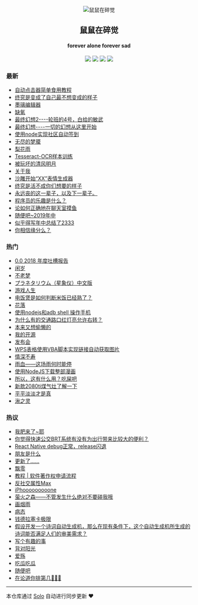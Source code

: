 <p align="center"><img alt="鼠鼠在碎觉" src="https://sszsj.top/images/favicon.png"></p><h2 align="center">
鼠鼠在碎觉
</h2>

<h4 align="center">forever alone forever sad</h4>
<p align="center"><a title="鼠鼠在碎觉" target="_blank" href="https://github.com/csfwff/solo-blog"><img src="https://img.shields.io/github/last-commit/csfwff/solo-blog.svg?style=flat-square&color=FF9900"></a>
<a title="GitHub repo size in bytes" target="_blank" href="https://github.com/csfwff/solo-blog"><img src="https://img.shields.io/github/repo-size/csfwff/solo-blog.svg?style=flat-square"></a>
<a title="Solo Version" target="_blank" href="https://github.com/b3log/solo/releases"><img src="https://img.shields.io/badge/solo-3.6.5-f1e05a.svg?style=flat-square&color=blueviolet"></a>
<a title="Hits" target="_blank" href="https://github.com/b3log/hits"><img src="https://hits.b3log.org/csfwff/solo-blog.svg"></a></p>

### 最新

* [自动点击器简单食用教程](https://sszsj.top/articles/2019/10/15/1571118414618.html)
* [终究是变成了自己最不想变成的样子](https://sszsj.top/articles/2019/10/14/1571031366587.html)
* [墨璃编辑器](https://sszsj.top/articles/2019/10/08/1570519976196.html)
* [缺氧](https://sszsj.top/articles/2019/09/17/1568701857696.html)
* [最终幻想2----轮班的4号，白给的敏武](https://sszsj.top/articles/2019/09/11/1568209682009.html)
* [最终幻想----一切的幻想从这里开始](https://sszsj.top/articles/2019/09/07/1567834362634.html)
* [使用node实现社区自动签到](https://sszsj.top/articles/2019/08/19/1566187412149.html)
* [无尽的梦魇](https://sszsj.top/articles/2019/08/16/1565962481242.html)
* [梨花雨](https://sszsj.top/articles/2019/08/09/1565357654227.html)
* [Tesseract-OCR样本训练](https://sszsj.top/articles/2019/08/06/1565096487696.html)
* [被玩坏的清风明月](https://sszsj.top/articles/2019/08/01/1564644492634.html)
* [关于我](https://sszsj.top/articles/2019/07/25/1564066081227.html)
* [沙雕开始“XX”表情生成器](https://sszsj.top/articles/2019/07/24/1563931842680.html)
* [终究是活不成你们想要的样子](https://sszsj.top/articles/2019/07/19/1563541443587.html)
* [永远丧的这一辈子，以及下一辈子。](https://sszsj.top/articles/2019/07/13/1562981330149.html)
* [程序员的乐趣是什么？](https://sszsj.top/articles/2019/07/13/1562980582212.html)
* [论如何正确地在聊天室摸鱼](https://sszsj.top/articles/2019/06/17/1560741788460.html)
* [随便吧~2019年中](https://sszsj.top/articles/2019/05/28/1559042092350.html)
* [似乎得写年中总结了2333](https://sszsj.top/articles/2019/05/22/1558525435723.html)
* [你相信缘分么？](https://sszsj.top/articles/2019/05/17/1558105244933.html)

### 热门

* [0.0 2018 年度吐槽报告](https://sszsj.top/articles/2019/01/08/1546941770060.html)
* [闲岁](https://sszsj.top/articles/2018/08/27/1535376564886.html)
* [不老梦](https://sszsj.top/articles/2017/07/05/1533348403558.html)
* [プラネタリウム（星象仪）中文版](https://sszsj.top/articles/2017/07/05/1533348402527.html)
* [游戏人生](https://sszsj.top/articles/2017/07/05/1533348409230.html)
* [电饭煲是如何判断米饭已经熟了？](https://sszsj.top/articles/2017/07/05/1533348410074.html)
* [花落](https://sszsj.top/articles/2017/07/22/1533348411293.html)
* [使用nodejs和adb shell 操作手机](https://sszsj.top/articles/2019/05/13/1557755273356.html)
* [为什么有的交通路口红灯亮允许右转？](https://sszsj.top/articles/2017/07/05/1533348404152.html)
* [本来又想偷懒的](https://sszsj.top/articles/2018/09/06/1536240300480.html)
* [我的开源](https://sszsj.top/my-github-repos)
* [发布会](https://sszsj.top/articles/2018/09/12/1536757460449.html)
* [WPS表格使用VBA脚本实现链接自动获取图片](https://sszsj.top/articles/2019/02/01/1549029322040.html)
* [情深不寿](https://sszsj.top/articles/2017/07/05/1533348407480.html)
* [雨血——这场雨何时能停](https://sszsj.top/articles/2017/07/05/1533348412480.html)
* [使用NodeJS下载整部漫画](https://sszsj.top/articles/2019/05/13/1557758069371.html)
* [所以，这有什么用？吃屎吧](https://sszsj.top/articles/2017/07/05/1533348408121.html)
* [新款2080ti煤气灶了解一下](https://sszsj.top/articles/2018/08/21/1534859477167.html)
* [平平淡淡才是真](https://sszsj.top/articles/2018/08/28/1535463278466.html)
* [湫之灵](https://sszsj.top/articles/2019/03/26/1553603002975.html)

### 热议

* [我肥来了~耶](https://sszsj.top/articles/2017/07/04/1533348407761.html)
* [你觉得快速公交BRT系统有没有为出行带来比较大的便利？](https://sszsj.top/articles/2017/07/05/1533348405293.html)
* [React Native debug正常，release闪退](https://sszsj.top/articles/2019/03/14/1552566949418.html)
* [朋友是什么](https://sszsj.top/articles/2017/07/05/1533348408949.html)
* [更新了……](https://sszsj.top/articles/2018/09/19/1537367063132.html)
* [飘零](https://sszsj.top/articles/2017/08/05/1533348412918.html)
* [教程 | 软件著作权申请流程](https://sszsj.top/articles/2019/02/18/1550476807887.html)
* [反社交属性Max](https://sszsj.top/articles/2019/04/10/1554826279823.html)
* [iPhooooooooone](https://sszsj.top/articles/2018/09/13/1536839435421.html)
* [萤火之森——不管发生什么绝对不要碰我哦](https://sszsj.top/articles/2017/07/05/1533348411714.html)
* [画烟雨](https://sszsj.top/articles/2017/07/05/1533348410464.html)
* [病态](https://sszsj.top/articles/2019/04/16/1555421378133.html)
* [钱德拉塞卡极限](https://sszsj.top/articles/2017/07/05/1533348412121.html)
* [假设开发一个诗词自动生成机，那么在现有条件下，这个自动生成机所生成的诗词能否满足人们的审美需求？](https://sszsj.top/articles/2017/07/05/1533348405902.html)
* [写个有趣的事](https://sszsj.top/articles/2017/07/14/1533348406433.html)
* [背对阳光](https://sszsj.top/articles/2017/07/08/1533348410761.html)
* [爱殇](https://sszsj.top/articles/2017/07/05/1533348409511.html)
* [吃瓜吃瓜](https://sszsj.top/articles/2018/09/03/1535981587481.html)
* [随便吧](https://sszsj.top/articles/2019/04/08/1554722924806.html)
* [在论道你排第几🤔🤔🤔](https://sszsj.top/articles/2019/03/25/1553522155262.html)

---

本仓库通过 [Solo](https://github.com/b3log/solo) 自动进行同步更新 ❤️ 